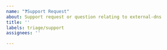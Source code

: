```yaml
---
name: "❓Support Request"
about: Support request or question relating to external-dns
title: ''
labels: triage/support
assignees: ''

---
```


<!--
STOP -- PLEASE READ!

GitHub is not the right place for support requests.

If you're looking for help, check our [docs](https://github.com/kubernetes-sigs/external-dns/tree/master/docs).

You can also post your question on the [Kubernetes Slack #external-dns](https://kubernetes.slack.com/archives/C771MKDKQ).

-->
